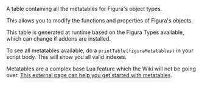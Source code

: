 A table containing all the metatables for Figura's object types.

This allows you to modify the functions and properties of Figura's objects.

This table is generated at runtime based on the Figura Types available, which can change if addons are installed.

To see all metatables available, do a <code>printTable(figuraMetatables)</code> in your script body. This will show you all valid indexes.

Metatables are a complex base Lua feature which the Wiki will not be going over. [This external page can help you get started with metatables](https://www.lua.org/pil/13.html).